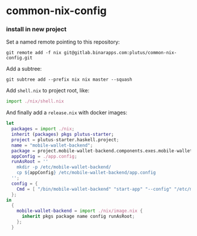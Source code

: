 # common-nix-config

### install in new project

Set a named remote pointing to this repository:

```
git remote add -f nix git@gitlab.binarapps.com:plutus/common-nix-config.git
```

Add a subtree:

```
git subtree add --prefix nix nix master --squash
```

Add `shell.nix` to project root, like:

```nix
import ./nix/shell.nix
```

And finally add a `release.nix` with docker images:

```nix
let
  packages = import ./nix;
  inherit (packages) pkgs plutus-starter;
  project = plutus-starter.haskell.project;
  name = "mobile-wallet-backend";
  package = project.mobile-wallet-backend.components.exes.mobile-wallet-backend;
  appConfig = ./app.config;
  runAsRoot = ''
    mkdir -p /etc/mobile-wallet-backend/
    cp ${appConfig} /etc/mobile-wallet-backend/app.config
  '';
  config = {
    Cmd = [ "/bin/mobile-wallet-backend" "start-app" "--config" "/etc/mobile-wallet-backend/app.config" ];
  };
in
  {
    mobile-wallet-backend = import ./nix/image.nix {
      inherit pkgs package name config runAsRoot;
    };
  }
```
